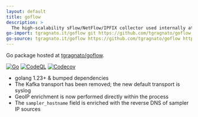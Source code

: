 ```yaml
---
layout: default
title: goflow
description: >
  The high-scalability sFlow/NetFlow/IPFIX collector used internally at Cloudflare [syslog transport]
go-import: tgragnato.it/goflow git https://github.com/tgragnato/goflow
go-source: tgragnato.it/goflow https://github.com/tgragnato/goflow https://github.com/tgragnato/goflow/tree/main{/dir} https://github.com/tgragnato/goflow/blob/main{/dir}/{file}#L{line}
---
```


Go package hosted at [tgragnato/goflow](https://github.com/tgragnato/goflow).

[![Go](https://github.com/tgragnato/goflow/actions/workflows/go.yml/badge.svg)](https://github.com/tgragnato/goflow/actions/workflows/go.yml)
[![CodeQL](https://github.com/tgragnato/goflow/actions/workflows/codeql.yml/badge.svg)](https://github.com/tgragnato/goflow/actions/workflows/codeql.yml)
[![Codecov](https://codecov.io/gh/tgragnato/goflow/graph/badge.svg)](https://codecov.io/gh/tgragnato/goflow)

- golang 1.23+ & bumped dependencies
- The Kafka transport has been removed; the new default transport is syslog
- GeoIP enrichment is now performed directly within the process
- The `sampler_hostname` field is enriched with the reverse DNS of sampler IP sources
